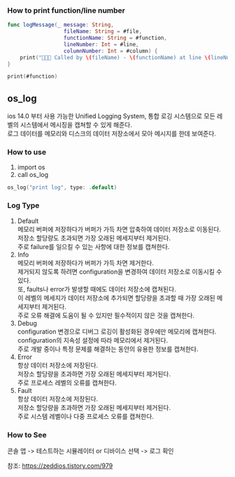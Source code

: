 ### How to print function/line number  
  
```swift
func logMessage(_ message: String,
                  fileName: String = #file,
                  functionName: String = #function,
                  lineNumber: Int = #line,
                  columnNumber: Int = #column) {
    print("🤡🤡🤡 Called by \(fileName) - \(functionName) at line \(lineNumber)[\(columnNumber)]")
}

print(#function)
```  
  
  
  
  
## os_log  
ios 14.0 부터 사용 가능한 Unified Logging System, 통합 로깅 시스템으로 모든 레벨의 시스템에서 메시징을 캡쳐할 수 있게 해준다.  
로그 데이터를 메모리와 디스크의 데이터 저장소에서 모아 메시지를 한데 보여준다.  
  
  
### How to use  
1. import os  
2. call os_log  
  
```swift
os_log("print log", type: .default)
```  

  
### Log Type  
1. Default  
메모리 버퍼에 저장하다가 버퍼가 가득 차면 압축하여 데이터 저장소로 이동된다.  
저장소 할당량도 초과되면 가장 오래된 메세지부터 제거된다.  
주로 failure를 일으킬 수 있는 사항에 대한 정보를 캡쳐한다.  
2. Info  
메모리 버퍼에 저장하다가 버퍼가 가득 차면 제거한다.  
제거되지 않도록 하려면 configuration을 변경하여 데이터 저장소로 이동시킬 수 있다.  
또, faults나 error가 발생할 때에도 데이터 저장소에 캡쳐된다.  
이 레벨의 메세지가 데이터 저장소에 추가되면 할당량을 초과할 때 가장 오래된 메세지부터 제거된다.  
주로 오류 해결에 도움이 될 수 있지만 필수적이지 않은 것을 캡쳐한다.  
3. Debug  
configuration 변경으로 디버그 로깅이 활성화된 경우에만 메모리에 캡쳐한다.  
configuration의 지속성 설정에 따라 메모리에서 제거된다.  
주로 개발 중이나 특정 문제를 해결하는 동안의 유용한 정보를 캡쳐한다.  
4. Error  
항상 데이터 저장소에 저장된다.  
저장소 할당량을 초과하면 가장 오래된 메세지부터 제거된다.  
주로 프로세스 레벨의 오류를 캡쳐한다.  
5. Fault  
항상 데이터 저장소에 저장된다.  
저장소 할당량을 초과하면 가장 오래된 메세지부터 제거된다.  
주로 시스템 레벨이나 다중 프로세스 오류를 캡쳐한다.  
  
### How to See  
콘솔 앱 -> 테스트하는 시뮬레이터 or 디바이스 선택 -> 로그 확인  
  
  
  
참조: https://zeddios.tistory.com/979  